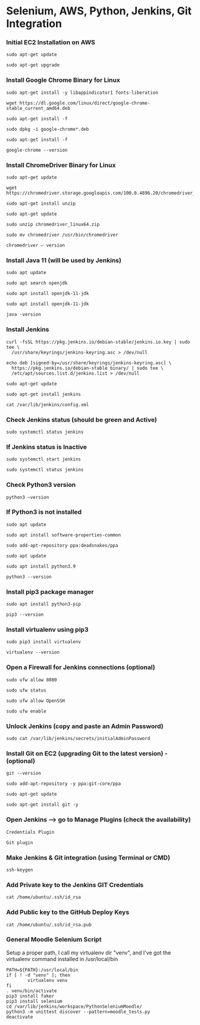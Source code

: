 # Selenium, AWS, Python, Jenkins, Git Integration

### Initial EC2 Installation on AWS
```
sudo apt-get update
```
```
sudo apt-get upgrade
```

### Install Google Chrome Binary for Linux

```
sudo apt-get install -y libappindicator1 fonts-liberation
```
```
wget https://dl.google.com/linux/direct/google-chrome-stable_current_amd64.deb
```
```
sudo apt-get install -f
```
```
sudo dpkg -i google-chrome*.deb
```
```
sudo apt-get install -f
```
```
google-chrome --version
```

### Install ChromeDriver Binary for Linux

```
sudo apt-get update
```
```
wget https://chromedriver.storage.googleapis.com/100.0.4896.20/chromedriver_linux64.zip
```
```
sudo apt-get install unzip
```
```
sudo apt-get update
```
```
sudo unzip chromedriver_linux64.zip
```
```
sudo mv chromedriver /usr/bin/chromedriver
```
```
chromedriver – version
```

### Install Java 11 (will be used by Jenkins)

```
sudo apt update
```
```
sudo apt search openjdk
```
```
sudo apt install openjdk-11-jdk
```
```
sudo apt install openjdk-11-jdk
```
```
java -version
```

### Install Jenkins 

```
curl -fsSL https://pkg.jenkins.io/debian-stable/jenkins.io.key | sudo tee \
  /usr/share/keyrings/jenkins-keyring.asc > /dev/null
```
```  
echo deb [signed-by=/usr/share/keyrings/jenkins-keyring.asc] \
  https://pkg.jenkins.io/debian-stable binary/ | sudo tee \
  /etc/apt/sources.list.d/jenkins.list > /dev/null
```
```  
sudo apt-get update
```
```
sudo apt-get install jenkins
```
```
cat /var/lib/jenkins/config.xml
```

### Check Jenkins status (should be green and Active)

```
sudo systemctl status jenkins
```

### If Jenkins status is Inactive

```
sudo systemctl start jenkins
```
```
sudo systemctl status jenkins
```
### Check Python3 version

```
python3 —version
```

### If Python3 is not installed

```
sudo apt update
```
```
sudo apt install software-properties-common
```
```
sudo add-apt-repository ppa:deadsnakes/ppa
```
```
sudo apt update
```
```
sudo apt install python3.9
```
```
python3 --version
```


### Install pip3 package manager

```
sudo apt install python3-pip
```
```
pip3 --version 
```

### Install virtualenv using pip3

```
sudo pip3 install virtualenv 
```
```
virtualenv --version
```

### Open a Firewall for Jenkins connections (optional)

```
sudo ufw allow 8080
```
```
sudo ufw status
```
```
sudo ufw allow OpenSSH
```
```
sudo ufw enable
```

### Unlock Jenkins (copy and paste an Admin Password)

```
sudo cat /var/lib/jenkins/secrets/initialAdminPassword
```

### Install Git on EC2 (upgrading Git to the latest version) - (optional)

```
git --version
```
```
sudo add-apt-repository -y ppa:git-core/ppa
```
```
sudo apt-get update
```
```
sudo apt-get install git -y
```


### Open Jenkins —> go to Manage Plugins (check the availability)

```
Credentials Plugin 
```
```
Git plugin
```

### Make Jenkins & Git integration (using Terminal or CMD)

```
ssh-keygen
```

### Add Private key to the Jenkins GIT Credentials

```
cat /home/ubuntu/.ssh/id_rsa 
```

### Add Public key to the GitHub Deploy Keys

```
cat /home/ubuntu/.ssh/id_rsa.pub
```

### General Moodle Selenium Script
Setup a proper path, I call my virtualenv dir "venv", and  I've got the virtualenv command installed in /usr/local/bin
```
PATH=${PATH}:/usr/local/bin
if [ ! -d "venv" ]; then
        virtualenv venv
fi
. venv/bin/activate
pip3 install faker
pip3 install selenium
cd /var/lib/jenkins/workspace/PythonSeleniumMoodle/
python3 -m unittest discover --pattern=moodle_tests.py
deactivate
```

